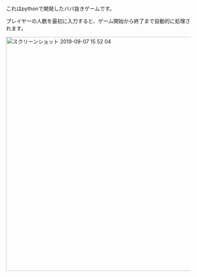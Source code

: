 これはpythonで開発したババ抜きゲームです。

プレイヤーの人数を最初に入力すると、ゲーム開始から終了まで自動的に処理されます。

<img width="639" alt="スクリーンショット 2019-09-07 15 52 04" src="https://user-images.githubusercontent.com/35439050/64471102-afb25180-d187-11e9-9ea6-abcb7de4f309.png">
